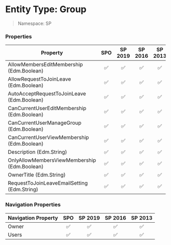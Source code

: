 # Entity Type: Group

> Namespace: SP

### Properties

Property | SPO | SP 2019 | SP 2016 | SP 2013
----------|:---:|:-------:|:-------:|:-------:
AllowMembersEditMembership (Edm.Boolean) | ✅ | ✅ | ✅ | ✅
AllowRequestToJoinLeave (Edm.Boolean) | ✅ | ✅ | ✅ | ✅
AutoAcceptRequestToJoinLeave (Edm.Boolean) | ✅ | ✅ | ✅ | ✅
CanCurrentUserEditMembership (Edm.Boolean) | ✅ | ✅ | ✅ | ✅
CanCurrentUserManageGroup (Edm.Boolean) | ✅ | ✅ | ✅ | ✅
CanCurrentUserViewMembership (Edm.Boolean) | ✅ | ✅ | ✅ | ✅
Description (Edm.String) | ✅ | ✅ | ✅ | ✅
OnlyAllowMembersViewMembership (Edm.Boolean) | ✅ | ✅ | ✅ | ✅
OwnerTitle (Edm.String) | ✅ | ✅ | ✅ | ✅
RequestToJoinLeaveEmailSetting (Edm.String) | ✅ | ✅ | ✅ | ✅

### Navigation Properties

Navigation Property | SPO | SP 2019 | SP 2016 | SP 2013
----------|:---:|:-------:|:-------:|:-------:
Owner | ✅ | ✅ | ✅ | ✅
Users | ✅ | ✅ | ✅ | ✅